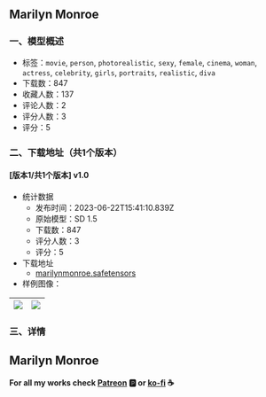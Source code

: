 ## Marilyn Monroe
### 一、模型概述

- 标签：`movie`, `person`, `photorealistic`, `sexy`, `female`, `cinema`, `woman`, `actress`, `celebrity`, `girls`, `portraits`, `realistic`, `diva`
- 下载数：847
- 收藏人数：137
- 评论人数：2
- 评分人数：3
- 评分：5

### 二、下载地址（共1个版本）

#### [版本1/共1个版本] v1.0

- 统计数据
  - 发布时间：2023-06-22T15:41:10.839Z
  - 原始模型：SD 1.5
  - 下载数：847
  - 评分人数：3
  - 评分：5
- 下载地址
  - [marilynmonroe.safetensors](https://civitai.com/api/download/models/101656)
- 样例图像：

| <img src="https://image.civitai.com/xG1nkqKTMzGDvpLrqFT7WA/bb61163b-cb5e-4ef0-b12c-1c543c1196ce/width=450/1245746.jpeg" /> | <img src="https://image.civitai.com/xG1nkqKTMzGDvpLrqFT7WA/77bd80d1-1d07-4a35-a8f4-5d4cef59a463/width=450/1245747.jpeg" /> |
| ---- | ---- |


### 三、详情
<h2 id="heading-69">Marilyn Monroe</h2><p><strong>For all my works check </strong><a target="_blank" rel="ugc" href="https://www.patreon.com/radosen"><strong>Patreon</strong></a><strong> 🅿️ or </strong><a target="_blank" rel="ugc" href="https://ko-fi.com/radosen"><strong>ko-fi</strong></a><strong> ☕</strong></p>
